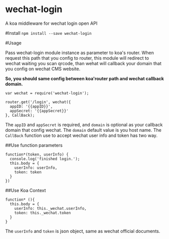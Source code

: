 # wechat-login
A koa middleware for wechat login open API

#Install
`npm install --save wechat-login`

#Usage

Pass wechat-login module instance as parameter to koa's router.
When request this path that you config to router, this module will redirect to wechat waiting you scan qrcode, 
than wehat will callback your domain that you config on wechat CMS website.

**So, you should same config between koa'router path and wechat callback domain.**
```
var wechat = require('wechat-login');

router.get('/login', wechat({
  appID: '{{appID}}',
  appSecret: '{{appSecret}}'
}, CallBack);
```

The `appID` and `appSecret` is required, and `domain` is optional as your callback domain that config wechat.
The `domain` default value is you host name.
The `CallBack` function use to accept wechat user info and token has two way.

##Use function parameters
```
function*(token, userInfo) {
  console.log('finished login.');
  this.body = {
    userInfo: userInfo,
    token: token
  }
})
```

##Use Koa Context

```
function* (){
  this.body = {
    userInfo: this._wechat.userInfo,
    token: this._wechat.token
  }
}
```
The `userInfo` and `token` is json object, same as wechat official documents.
